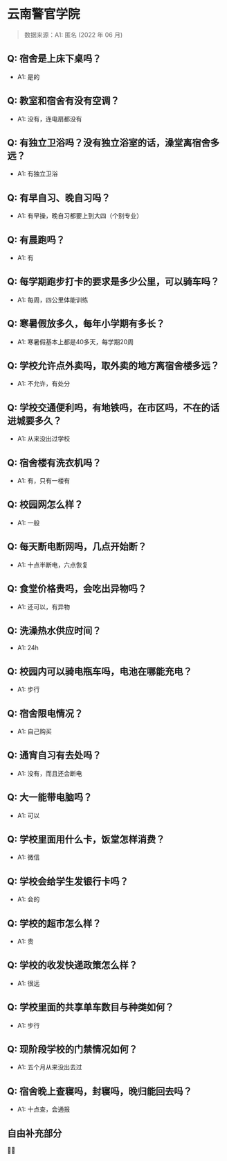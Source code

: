 # 云南警官学院

> 数据来源：A1: 匿名 (2022 年 06 月)

## Q: 宿舍是上床下桌吗？

- A1: 是的

## Q: 教室和宿舍有没有空调？

- A1: 没有，连电扇都没有

## Q: 有独立卫浴吗？没有独立浴室的话，澡堂离宿舍多远？

- A1: 有独立卫浴

## Q: 有早自习、晚自习吗？

- A1: 有早操，晚自习都要上到大四（个别专业）

## Q: 有晨跑吗？

- A1: 有

## Q: 每学期跑步打卡的要求是多少公里，可以骑车吗？

- A1: 每周，四公里体能训练

## Q: 寒暑假放多久，每年小学期有多长？

- A1: 寒暑假基本上都是40多天，每学期20周

## Q: 学校允许点外卖吗，取外卖的地方离宿舍楼多远？

- A1: 不允许，有处分

## Q: 学校交通便利吗，有地铁吗，在市区吗，不在的话进城要多久？

- A1: 从来没出过学校

## Q: 宿舍楼有洗衣机吗？

- A1: 有，只有一楼有

## Q: 校园网怎么样？

- A1: 一般

## Q: 每天断电断网吗，几点开始断？

- A1: 十点半断电，六点恢复

## Q: 食堂价格贵吗，会吃出异物吗？

- A1: 还可以，有异物

## Q: 洗澡热水供应时间？

- A1: 24h

## Q: 校园内可以骑电瓶车吗，电池在哪能充电？

- A1: 步行

## Q: 宿舍限电情况？

- A1: 自己购买

## Q: 通宵自习有去处吗？

- A1: 没有，而且还会断电

## Q: 大一能带电脑吗？

- A1: 可以

## Q: 学校里面用什么卡，饭堂怎样消费？

- A1: 微信

## Q: 学校会给学生发银行卡吗？

- A1: 会的

## Q: 学校的超市怎么样？

- A1: 贵

## Q: 学校的收发快递政策怎么样？

- A1: 很远

## Q: 学校里面的共享单车数目与种类如何？

- A1: 步行

## Q: 现阶段学校的门禁情况如何？

- A1: 五个月从来没出去过

## Q: 宿舍晚上查寝吗，封寝吗，晚归能回去吗？

- A1: 十点查，会通报

## 自由补充部分

🥺🥺